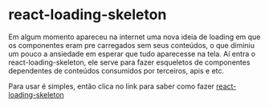 # react-loading-skeleton

Em algum momento apareceu na internet uma nova ideia de loading em que os
componentes eram pre carregados sem seus conteúdos, o que diminiu um pouco
a ansiedade em esperar que tudo aparecesse na tela. Aí entra o react-loading-skeleton,
ele serve para fazer esqueletos de componentes dependentes de conteúdos consumidos por terceiros, apis
e etc.

Para usar é simples, então clica no link para saber como fazer
[react-loading-skeleton](https://github.com/dvtng/react-loading-skeleton)
